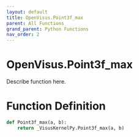 ```yaml
---
layout: default
title: OpenVisus.Point3f_max
parent: All Functions
grand_parent: Python Functions
nav_order: 2
---
```


# OpenVisus.Point3f_max

Describe function here.

# Function Definition

```python
def Point3f_max(a, b):
    return _VisusKernelPy.Point3f_max(a, b)
```